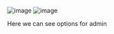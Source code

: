![image](https://user-images.githubusercontent.com/77698669/124140044-73509380-da88-11eb-9879-e83d5a8669c8.png)
![image](https://user-images.githubusercontent.com/77698669/124140176-8c594480-da88-11eb-96cd-2506e3a8024d.png)


Here we can see options for admin 
